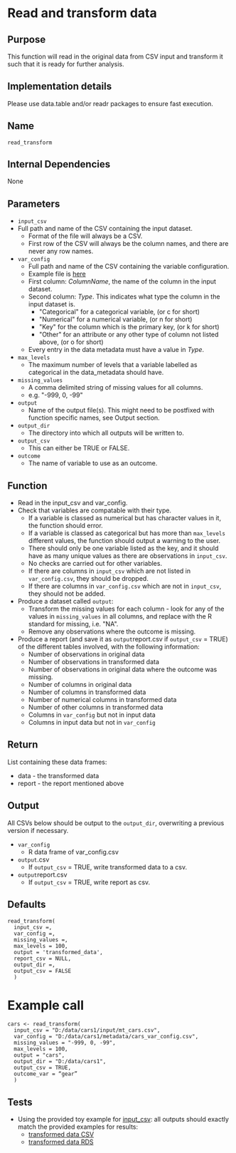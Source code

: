 # Read and transform data

## Purpose
This function will read in the original data from CSV input and transform it such that it is ready for further analysis.

## Implementation details
Please use data.table and/or readr packages to ensure fast execution.

## Name
`read_transform`

## Internal Dependencies
None

## Parameters
* `input_csv`
* Full path and name of the CSV containing the input dataset.
  * Format of the file will always be a CSV.  
  * First row of the CSV will always be the column names, and there are never any row names.
* `var_config`
  * Full path and name of the CSV containing the variable configuration.
  * Example file is [here](../example_metadata_files/var_config.csv)
  * First column: _ColumnName_, the name of the column in the input dataset.
  * Second column: _Type_.
    This indicates what type the column in the input dataset is.
    * "Categorical" for a categorical variable, (or c for short)
    * "Numerical" for a numerical variable, (or n for short)
    * "Key" for the column which is the primary key, (or k for short)
    * "Other" for an attribute or any other type of column not listed above, (or o for short)
  * Every entry in the data metadata must have a value in _Type_.
* `max_levels`
  * The maximum number of levels that a variable labelled as categorical in the data_metadata should have.
* `missing_values`
  * A comma delimited string of missing values for all columns.
  * e.g. "-999, 0, -99"
* `output`
  * Name of the output file(s). This might need to be postfixed with function specific names, see Output section.
* `output_dir`
  * The directory into which all outputs will be written to.
* `output_csv`
  * This can either be TRUE or FALSE.
* `outcome`
  * The name of variable to use as an outcome.

## Function
* Read in the input_csv and var_config.
* Check that variables are compatable with their type.
  * If a variable is classed as numerical but has character values in it, the function should error.
  * If a variable is classed as categorical but has more than `max_levels` different values, the function should output a warning to the user.
  * There should only be one variable listed as the key, and it should have as many unique values as there are observations in `input_csv`.
  * No checks are carried out for other variables.
  * If there are columns in `input_csv` which are not listed in `var_config.csv`, they should be dropped.
  * If there are columns in `var_config.csv` which are not in `input_csv`, they should not be added.
* Produce a dataset called `output`:
  * Transform the missing values for each column - look for any of the values in `missing_values` in all columns, and replace with the R standard for missing, i.e. "NA".
  * Remove any observations where the outcome is missing.
* Produce a report (and save it as `output`report.csv if `output_csv` = TRUE) of the different tables involved, with the following information:
  * Number of observations in original data
  * Number of observations in transformed data
  * Number of observations in original data where the outcome was missing.
  * Number of columns in original data
  * Number of columns in transformed data
  * Number of numerical columns in transformed data  
  * Number of other columns in transformed data
  * Columns in `var_config` but not in input data
  * Columns in input data but not in `var_config`

## Return
List containing these data frames:
* data - the transformed data
* report - the report mentioned above

## Output
All CSVs below should be output to the `output_dir`, overwriting a previous version if necessary.
* `var_config`
  * R data frame of var_config.csv
* `output`.csv
  * If `output_csv` = TRUE, write transformed data to a csv.
* `output`report.csv
  * If `output_csv` = TRUE, write report as csv.

## Defaults
```
read_transform(
  input_csv =,
  var_config =,
  missing_values =,
  max_levels = 100,
  output = 'transformed_data',
  report_csv = NULL,
  output_dir =,
  output_csv = FALSE
  )  
```

# Example call
```
cars <- read_transform(
  input_csv = "D:/data/cars1/input/mt_cars.csv",
  var_config = "D:/data/cars1/metadata/cars_var_config.csv",
  missing_values = "-999, 0, -99",
  max_levels = 100,
  output = "cars",
  output_dir = "D:/data/cars1",
  output_csv = TRUE,
  outcome_var = “gear”
  )
```

## Tests
* Using the provided toy example for [input_csv](./example_data/mtcars.csv): all outputs should exactly match the provided examples for results:
  * [transformed data CSV](./example_output_csvs/transformed_data.csv)
  * [transformed data RDS](./example_output_csvs/transformed_data.rds)
